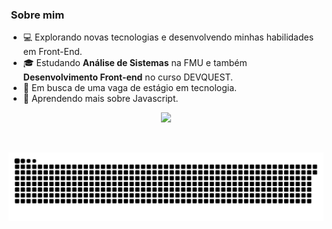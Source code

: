 


<h3>&nbsp;Sobre mim </h3>

- 💻 Explorando novas tecnologias e desenvolvendo minhas habilidades em Front-End.
- 🎓 Estudando **Análise de Sistemas** na FMU e também **Desenvolvimento Front-end** no curso DEVQUEST. 
- 💼 Em busca de uma vaga de estágio em tecnologia.
- 🌱 Aprendendo mais sobre Javascript.

<p align="center">
  <a href="https://skillicons.dev">
    <img src="https://skillicons.dev/icons?i=html,css,js,git,github,py,jest" />
  </a>
</p>
</div>
 
 <br>
  
 
  ![Snake animation](https://github.com/talitaSalless/talitaSalless/blob/output/github-contribution-grid-snake.svg)

</div>



